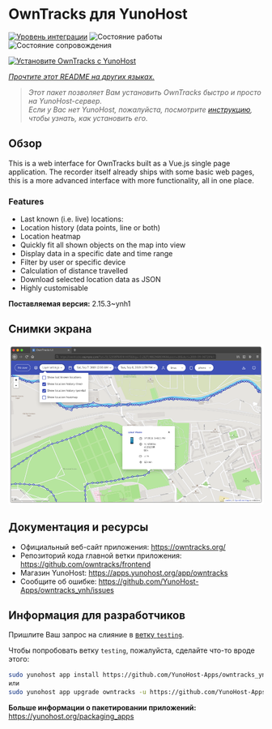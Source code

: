 <!--
Важно: этот README был автоматически сгенерирован <https://github.com/YunoHost/apps/tree/master/tools/readme_generator>
Он НЕ ДОЛЖЕН редактироваться вручную.
-->

# OwnTracks для YunoHost

[![Уровень интеграции](https://apps.yunohost.org/badge/integration/owntracks)](https://ci-apps.yunohost.org/ci/apps/owntracks/)
![Состояние работы](https://apps.yunohost.org/badge/state/owntracks)
![Состояние сопровождения](https://apps.yunohost.org/badge/maintained/owntracks)

[![Установите OwnTracks с YunoHost](https://install-app.yunohost.org/install-with-yunohost.svg)](https://install-app.yunohost.org/?app=owntracks)

*[Прочтите этот README на других языках.](./ALL_README.md)*

> *Этот пакет позволяет Вам установить OwnTracks быстро и просто на YunoHost-сервер.*  
> *Если у Вас нет YunoHost, пожалуйста, посмотрите [инструкцию](https://yunohost.org/install), чтобы узнать, как установить его.*

## Обзор

This is a web interface for OwnTracks built as a Vue.js single page application. The recorder itself already ships with some basic web pages, this is a more advanced interface with more functionality, all in one place.

### Features

- Last known (i.e. live) locations:
- Location history (data points, line or both)
- Location heatmap
- Quickly fit all shown objects on the map into view
- Display data in a specific date and time range
- Filter by user or specific device
- Calculation of distance travelled
- Download selected location data as JSON
- Highly customisable


**Поставляемая версия:** 2.15.3~ynh1

## Снимки экрана

![Снимок экрана OwnTracks](./doc/screenshots/screenshot.png)

## Документация и ресурсы

- Официальный веб-сайт приложения: <https://owntracks.org/>
- Репозиторий кода главной ветки приложения: <https://github.com/owntracks/frontend>
- Магазин YunoHost: <https://apps.yunohost.org/app/owntracks>
- Сообщите об ошибке: <https://github.com/YunoHost-Apps/owntracks_ynh/issues>

## Информация для разработчиков

Пришлите Ваш запрос на слияние в [ветку `testing`](https://github.com/YunoHost-Apps/owntracks_ynh/tree/testing).

Чтобы попробовать ветку `testing`, пожалуйста, сделайте что-то вроде этого:

```bash
sudo yunohost app install https://github.com/YunoHost-Apps/owntracks_ynh/tree/testing --debug
или
sudo yunohost app upgrade owntracks -u https://github.com/YunoHost-Apps/owntracks_ynh/tree/testing --debug
```

**Больше информации о пакетировании приложений:** <https://yunohost.org/packaging_apps>
